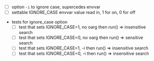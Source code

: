 - [ ] option `-i` to ignore case, supercedes envvar
- [ ] settable IGNORE_CASE envvar value read in, 1 for on, 0 for off
- tests for ignore_case option
  - [ ] test that sets IGNORE_CASE=1, no oarg then run() => insensitive search
  - [ ] test that sets IGNORE_CASE=0, no oarg then run() => sensitive search
  - [ ] test that sets IGNORE_CASE=1, -i then run() => insensitive search
  - [ ] test that sets IGNORE_CASE=0, -i then run() => insensitive search